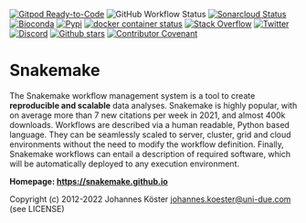 [![Gitpod Ready-to-Code](https://img.shields.io/badge/Gitpod-ready--to--code-blue?logo=gitpod)](https://gitpod.io/#https://github.com/snakemake/snakemake)
![GitHub Workflow Status](https://img.shields.io/github/actions/workflow/status/snakemake/snakemake/main.yml)
[![Sonarcloud Status](https://sonarcloud.io/api/project_badges/measure?project=snakemake_snakemake&metric=alert_status)](https://sonarcloud.io/dashboard?id=snakemake_snakemake)
[![Bioconda](https://img.shields.io/conda/dn/bioconda/snakemake.svg?label=Bioconda)](https://bioconda.github.io/recipes/snakemake/README.html)
[![Pypi](https://img.shields.io/pypi/pyversions/snakemake.svg)](https://pypi.org/project/snakemake)
[![docker container status](https://img.shields.io/github/actions/workflow/status/snakemake/snakemake/docker-publish.yml?color=blue&label=docker%20container)](https://hub.docker.com/r/snakemake/snakemake)
[![Stack Overflow](https://img.shields.io/badge/stack-overflow-orange.svg)](https://stackoverflow.com/questions/tagged/snakemake)
[![Twitter](https://img.shields.io/twitter/follow/johanneskoester.svg?style=social&label=Follow)](https://twitter.com/search?l=&q=%23snakemake%20from%3Ajohanneskoester)
[![Discord](https://img.shields.io/discord/753690260830945390?label=discord%20chat)](https://discord.gg/NUdMtmr)
[![Github stars](https://img.shields.io/github/stars/snakemake/snakemake?style=social)](https://github.com/snakemake/snakemake/stargazers)
[![Contributor Covenant](https://img.shields.io/badge/Contributor%20Covenant-v2.0%20adopted-ff69b4.svg)](CODE_OF_CONDUCT.md) 

# Snakemake

The Snakemake workflow management system is a tool to create **reproducible and scalable** data analyses.
Snakemake is highly popular, with on average more than 7 new citations per week in 2021, and almost 400k downloads.
Workflows are described via a human readable, Python based language.
They can be seamlessly scaled to server, cluster, grid and cloud environments without the need to modify the workflow definition.
Finally, Snakemake workflows can entail a description of required software, which will be automatically deployed to any execution environment.

**Homepage: https://snakemake.github.io**

Copyright (c) 2012-2022 Johannes Köster <johannes.koester@uni-due.com> (see LICENSE)
